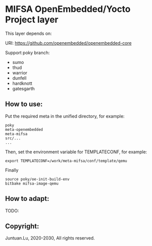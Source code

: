 # MIFSA OpenEmbedded/Yocto Project layer

This layer depends on:

URI: https://github.com/openembedded/openembedded-core

Support poky branch:

- sumo
- thud
- warrior
- dunfell
- hardknott
- gatesgarth

## How to use:

Put the required meta in the unified directory, for example:

```
poky
meta-openembedded
meta-mifsa
src/...
...
```

Then, set the environment variable for TEMPLATECONF, for example:

```
export TEMPLATECONF=/work/meta-mifsa/conf/template/qemu
```

Finally

```
source poky/oe-init-build-env
bitbake mifsa-image-qemu
```



## How to adapt:

TODO:

## Copyright:

Juntuan.Lu, 2020-2030, All rights reserved.
